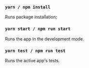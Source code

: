 ### `yarn / npm install`

Runs package installation;

### `yarn start / npm run start`

Runs the app in the development mode.

### `yarn test / npm run test`

Runs the active app's tests.
